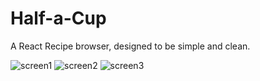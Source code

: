 # Half-a-Cup
A React Recipe browser, designed to be simple and clean.

![screen1](https://i.imgur.com/lrP4nIo.png)
![screen2](https://i.imgur.com/ZZD5KcP.png)
![screen3](https://i.imgur.com/cpHeqbA.png)

